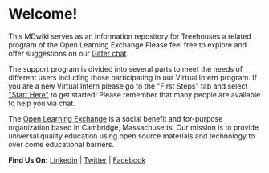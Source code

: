 # Welcome!

This MDwiki serves as an information repository for Treehouses a related program of the Open Learning Exchange
Please feel free to explore and offer suggestions on our [Gitter chat](https://gitter.im/treehouses/Lobby).

The support program is divided into several parts to meet the needs of different users including those participating in our Virtual Intern program.
If you are a new Virtual Intern please go to the "First Steps" tab and select ["Start Here"](pages/vi/firststeps.md) to get started! Please remember that many people are available to help you via chat.

The [Open Learning Exchange](http://www.ole.org/) is a social benefit and for-purpose organization based in Cambridge, Massachusetts. Our mission is to provide universal quality education using open source materials and technology to over come educational barriers.


**Find Us On:** [Linkedin](https://www.linkedin.com/company/open-learning-exchange) | [Twitter](https://twitter.com/oleorg) | [Facebook](https://www.facebook.com/openlearningexchange/)
